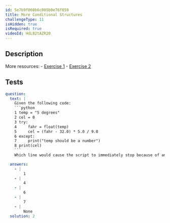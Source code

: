 ```yaml
---
id: 5e7b9f060b6c005b0e76f059
title: More Conditional Structures
challengeType: 11
isHidden: true
isRequired: true
videoId: HdL82tAZR20
---
```


## Description
<section id='description'>
More resources:
- <a href="https://www.youtube.com/watch?v=crLerB4ZxMI" target='_blank'>Exercise 1</a>
- <a href="https://www.youtube.com/watch?v=KJN3-7HH6yk" target='_blank'>Exercise 2</a>
</section>

## Tests
<section id='tests'>

```yml
question:
  text: |
    Given the following code:
    ```python
    1 temp = "5 degrees"
    2 cel = 0
    3 try:
    4     fahr = float(temp)
    5     cel = (fahr - 32.0) * 5.0 / 9.0
    6 except:
    7     print("temp should be a number")
    8 print(cel)
    ```
    Which line would cause the script to immediately stop because of an error?

  answers:
    - |
        1
    - |
        4
    - |
        6
    - |
        7
    - |
        None
  solution: 2
```

</section>
